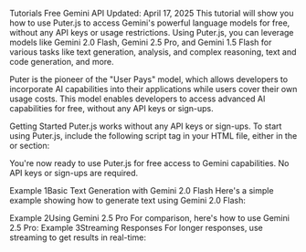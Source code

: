 Tutorials
Free Gemini API
Updated: April 17, 2025
This tutorial will show you how to use Puter.js to access Gemini's powerful language models for free, without any API keys or usage restrictions. Using Puter.js, you can leverage models like Gemini 2.0 Flash, Gemini 2.5 Pro, and Gemini 1.5 Flash for various tasks like text generation, analysis, and complex reasoning, text and code generation, and more.

Puter is the pioneer of the "User Pays" model, which allows developers to incorporate AI capabilities into their applications while users cover their own usage costs. This model enables developers to access advanced AI capabilities for free, without any API keys or sign-ups.

Getting Started
Puter.js works without any API keys or sign-ups. To start using Puter.js, include the following script tag in your HTML file, either in the <head> or <body> section:

<script src="https://js.puter.com/v2/"></script>
You're now ready to use Puter.js for free access to Gemini capabilities. No API keys or sign-ups are required.

Example 1Basic Text Generation with Gemini 2.0 Flash
Here's a simple example showing how to generate text using Gemini 2.0 Flash:

<html>
<body>
    <script src="https://js.puter.com/v2/"></script>
    <script>
        puter.ai.chat("Explain the concept of black holes in simple terms", {
            model: 'google/gemini-2.0-flash-lite-001'
        }).then(response => {
            document.write(response.message.content);
        });
    </script>
</body>
</html>
Example 2Using Gemini 2.5 Pro
For comparison, here's how to use Gemini 2.5 Pro:

<html>
<body>
    <script src="https://js.puter.com/v2/"></script>
    <script>
        puter.ai.chat(
            "What are the major differences between renewable and non-renewable energy sources?", 
            {
                model: 'google/gemini-2.5-pro-exp-03-25:free'
            }
        ).then(response => {
            document.write(response.message.content);
        });
    </script>
</body>
</html>
Example 3Streaming Responses
For longer responses, use streaming to get results in real-time:

<html>
<body>
    <div id="output"></div>
    <script src="https://js.puter.com/v2/"></script>
    <script>
        async function streamResponses() {
            const outputDiv = document.getElementById('output');
            
            // Gemini 2.0 Flash with streaming
            outputDiv.innerHTML += '<h2>Gemini 2.0 Flash Response:</h2>';
            const flash2Response = await puter.ai.chat(
                "Explain the process of photosynthesis in detail", 
                {
                    model: 'gemini-2.0-flash',
                    stream: true
                }
            );
            
            for await (const part of flash2Response) {
                if (part?.text) {
                    outputDiv.innerHTML += part.text.replaceAll('\n', '<br>');
                }
            }
            
            // Gemini 1.5 Flash with streaming
            outputDiv.innerHTML += '<h2>Gemini 1.5 Flash Response:</h2>';
            const flash1Response = await puter.ai.chat(
                "Explain the process of photosynthesis in detail", 
                {
                    model: 'gemini-1.5-flash',
                    stream: true
                }
            );
            
            for await (const part of flash1Response) {
                if (part?.text) {
                    outputDiv.innerHTML += part.text.replaceAll('\n', '<br>');
                }
            }
        }

        streamResponses();
    </script>
</body>
</html>
Example 4Comparing Models
Here's how to compare responses from both Gemini models:

<html>
<body>
    <script src="https://js.puter.com/v2/"></script>
    <script>
    (async () => {
        // Gemini 2.5 Pro
        const pro_resp = await puter.ai.chat(
            'Tell me something interesting about quantum mechanics.',
            {model: 'google/gemini-2.5-pro-exp-03-25:free'}
        );
        document.write('<h2>Gemini 2.5 Pro Response:</h2>');
        document.write(pro_resp.message.content);

        // Gemini 2.0 Flash
        const flash2_resp = await puter.ai.chat(
            'Tell me something interesting about quantum mechanics.',
            {model: 'google/gemini-2.0-flash-lite-001', stream: true}
        );
        document.write('<h2>Gemini 2.0 Flash Response:</h2>');
        for await (const part of flash2_resp) {
            if (part?.text) {
                document.write(part.text.replaceAll('\n', '<br>'));
            }
        }

        // Gemini 1.5 Flash
        const flash1_resp = await puter.ai.chat(
            'Tell me something interesting about quantum mechanics.',
            {model: 'google/gemini-flash-1.5-8b', stream: true}
        );
        document.write('<h2>Gemini 1.5 Flash Response:</h2>');
        for await (const part of flash1_resp) {
            if (part?.text) {
                document.write(part.text.replaceAll('\n', '<br>'));
            }
        }
    })();
    </script>
</body>
</html>
All models
The following Gemini models are available for free use with Puter.js:

google/gemini-2.5-flash-preview
google/gemini-2.5-flash-preview:thinking
google/gemini-2.5-pro-exp-03-25:free
google/gemini-2.0-flash-lite-001
google/gemini-2.0-flash-001
google/gemini-2.0-pro-exp-02-05:free
google/gemini-2.0-flash-thinking-exp:free
google/gemini-2.0-flash-thinking-exp-1219:free
google/gemini-2.0-flash-exp:free
google/gemini-flash-1.5-8b
google/gemini-flash-1.5-8b-exp
google/gemini-flash-1.5
google/gemini-pro-1.5
google/gemini-pro
That's it! You now have free access to Gemini's powerful language models using Puter.js. This allows you to add sophisticated AI capabilities to your web applications without worrying about API keys or usage limits.